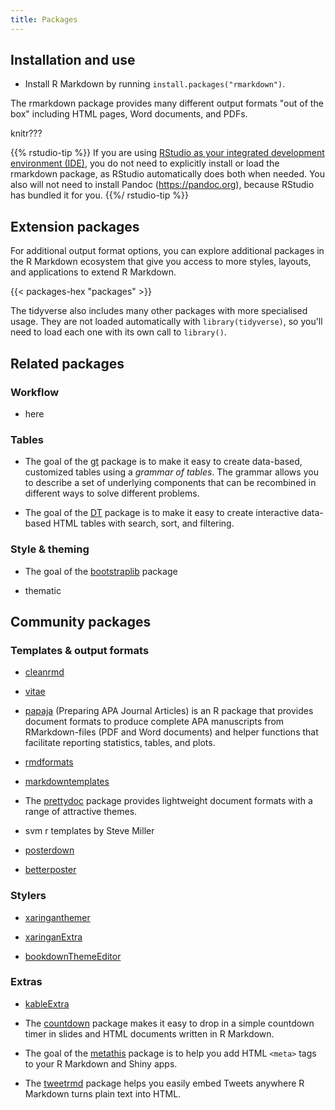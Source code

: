 ```yaml
---
title: Packages
---
```


## Installation and use

* Install R Markdown by running `install.packages("rmarkdown")`.

The rmarkdown package provides many different output formats "out of the box" including HTML pages, Word documents, and PDFs. 

knitr???

{{% rstudio-tip %}} 
If you are using [RStudio as your integrated development environment (IDE)](https://rstudio.com/products/rstudio/), you do not need to explicitly install or load the rmarkdown package, as RStudio automatically does both when needed. You also will not need to install Pandoc (<https://pandoc.org>), because RStudio has bundled it for you.
{{%/ rstudio-tip %}}


## Extension packages

For additional output format options, you can explore additional packages in the R Markdown ecosystem that give you access to more styles, layouts, and applications to extend R Markdown.

{{< packages-hex "packages" >}}


The tidyverse also includes many other packages with more specialised usage. They are not loaded automatically with `library(tidyverse)`, so you'll need to load each one with its own call to `library()`.

## Related packages

### Workflow

+ here

### Tables

+ The goal of the [gt](https://gt.rstudio.com/) package is to make it easy to create data-based, customized tables using a *grammar of tables*. The grammar allows you to describe a set of underlying components that can be recombined in different ways to solve different problems.

+ The goal of the [DT](https://rstudio.github.io/DT/) package is to make it easy to create interactive data-based HTML tables with search, sort, and filtering.

### Style & theming

+ The goal of the [bootstraplib]() package

+ thematic

## Community packages

### Templates & output formats

+ [cleanrmd](https://pkg.garrickadenbuie.com/cleanrmd/)

+ [vitae](https://pkg.mitchelloharawild.com/vitae/)

+ [papaja](https://crsh.github.io/papaja_man/) (Preparing APA Journal Articles) is an R package that provides document formats to produce complete APA manuscripts from RMarkdown-files (PDF and Word documents) and helper functions that facilitate reporting statistics, tables, and plots. 

+ [rmdformats](https://github.com/juba/rmdformats)

+ [markdowntemplates](https://github.com/hrbrmstr/markdowntemplates)

+ The [prettydoc](https://github.com/yixuan/prettydoc/) package provides lightweight document formats with a range of attractive themes.

+ svm r templates by Steve Miller

+ [posterdown](https://github.com/brentthorne/posterdown)

+ [betterposter](https://gerkelab.github.io/betterposter/index.html)


### Stylers

+ [xaringanthemer](https://pkg.garrickadenbuie.com/xaringanthemer/)

+ [xaringanExtra](https://pkg.garrickadenbuie.com/xaringanExtra/#/)

+ [bookdownThemeEditor](https://github.com/hebrewseniorlife/bookdownThemeEditor)

### Extras

+ [kableExtra](http://haozhu233.github.io/kableExtra/)

+ The [countdown](https://pkg.garrickadenbuie.com/countdown/) package makes it easy to drop in a simple countdown timer in slides and HTML documents written in R Markdown.

+ The goal of the [metathis](https://pkg.garrickadenbuie.com/metathis/) package is to help you add HTML `<meta>` tags to your R Markdown and Shiny apps.

+ The [tweetrmd](https://github.com/gadenbuie/tweetrmd) package helps you easily embed Tweets anywhere R Markdown turns plain text into HTML.